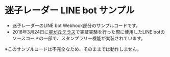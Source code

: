 # 迷子レーダー LINE bot サンプル
* 迷子レーダーのLINE bot Webhook部分のサンプルコードです。
* 2018年3月24日に[星が丘テラス](www.hoshigaoka-terrace.com/)で実証実験を行った際に使用したLINE botのソースコードの一部で、スタンプラリー機能が実装されています。

※このサンプルコードは不完全なため、そのままでは動作しません。
